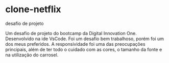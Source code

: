 # clone-netflix
desafio de projeto

Um desafio de projeto do bootcamp da Digital Innovation One. Desenvolvido na ide VsCode. Foi um desafio bem trabalhoso, porém foi um dos meus preferidos. A responsividade foi uma das preocupações principais, além de ter todo o cuidado com as cores, o tamanho da fonte e na utilização do carrosel.

